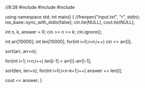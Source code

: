 //8:28
#include <iostream>
#include <vector>
#include <algorithm>

using namespace std;
int main() {
  //freopen("input.txt", "r", stdin);
  ios_base::sync_with_stdio(false);
  cin.tie(NULL), cout.tie(NULL);

  int n, k, answer = 0;
  cin >> n >> k;
  cin.ignore();
  

  int arr[10000];
  int len[10000];
  for(int i=0;i<n;i++)
    cin >> arr[i];
  
  sort(arr, arr+n);
  
  for(int i=1; i<n;i++)
    len[i-1] = arr[i]-arr[i-1];
  
  sort(len, len+n);
  for(int i=0;i<n-k+1;i++)
    answer += len[i];

  cout << answer;
}
